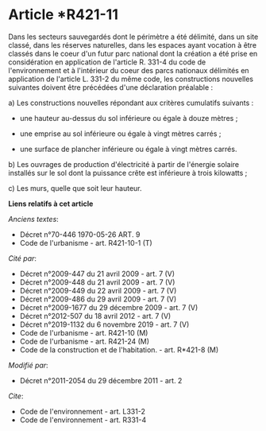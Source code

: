 # Article *R421-11

Dans les secteurs sauvegardés dont le périmètre a été délimité, dans un site classé, dans les réserves naturelles, dans les
espaces ayant vocation à être classés dans le coeur d'un futur parc national dont la création a été prise en considération en
application de l'article R. 331-4 du code de l'environnement et à l'intérieur du coeur des parcs nationaux délimités en
application de l'article L. 331-2 du même code, les constructions nouvelles suivantes doivent être précédées d'une
déclaration préalable : 

a) Les constructions nouvelles répondant aux critères cumulatifs suivants :

- une hauteur au-dessus du sol inférieure ou égale à douze mètres ;

- une emprise au sol inférieure ou égale à vingt mètres carrés ;

- une surface de plancher inférieure ou égale à vingt mètres carrés.

b) Les ouvrages de production d'électricité à partir de l'énergie solaire installés sur le sol dont la puissance crête est
inférieure à trois kilowatts ;

c) Les murs, quelle que soit leur hauteur.

**Liens relatifs à cet article**

_Anciens textes_:

  - Décret n°70-446 1970-05-26 ART. 9
  - Code de l'urbanisme - art. R421-10-1 (T)

_Cité par_:

  - Décret n°2009-447 du 21 avril 2009 - art. 7 (V)
  - Décret n°2009-448 du 21 avril 2009 - art. 7 (V)
  - Décret n°2009-449 du 22 avril 2009 - art. 7 (V)
  - Décret n°2009-486 du 29 avril 2009 - art. 7 (V)
  - Décret n°2009-1677 du 29 décembre 2009 - art. 7 (V)
  - Décret n°2012-507 du 18 avril 2012 - art. 7 (V)
  - Décret n°2019-1132 du 6 novembre 2019 - art. 7 (V)
  - Code de l'urbanisme - art. R421-10 (M)
  - Code de l'urbanisme - art. R421-24 (M)
  - Code de la construction et de l'habitation. - art. R*421-8 (M)

_Modifié par_:

  - Décret n°2011-2054 du 29 décembre 2011 - art. 2

_Cite_:

  - Code de l'environnement - art. L331-2
  - Code de l'environnement - art. R331-4
